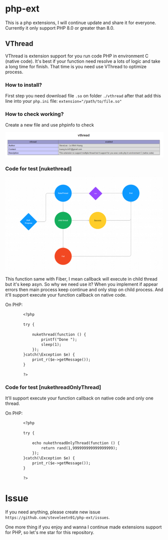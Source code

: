 # php-ext
This is a php extensions, I will continue update and share it for everyone. Currently it only support PHP 8.0 or greater than 8.0.

## VThread 

VThread is extension support for you run code PHP in environment C (native code). It's best if your function need resolve a lots of logic and take a long time for finish. That time is you need use VThread to optimize process.

### How to install? 

First step you need download file `.so` on folder `./vthread` after that add this line into your `php.ini` file: 
    `extension="/path/to/file.so"`

### How to check working? 
Create a new file and use phpinfo to check

![alt text](https://github.com/steveleetn91/php-ext/blob/dev/document/phpinfo.PNG?raw=true)


### Code for test [nukethread]

![alt text](https://github.com/steveleetn91/php-ext/blob/dev/document/vthread.PNG?raw=true)

This function same with Fiber, I mean callback will execute in child thread but it's keep asyn. So why we need use it? 
When you implement if appear errors then main process keep continue and only stop on child process. And it'll support execute
your function callback on native code.

On PHP:

```
        <?php

        try {
            
            nukethread(function () {
                printf("Done ");
                sleep(1);
            });
        }catch(\Exception $e) {
            print_r($e->getMessage());
        }

        ?>
```

### Code for test [nukethreadOnlyThread]


It'll support execute your function callback on native code and only one thread.

On PHP:

```
        <?php

        try {
            
            echo nukethreadOnlyThread(function () {
                return rand(1,999999999999999999);
            });
        }catch(\Exception $e) {
            print_r($e->getMessage());
        }

        ?>
```

# Issue 

If you need anything, please create new issue `https://github.com/steveleetn91/php-ext/issues`. 

One more thing if you enjoy and wanna I continue made extensions support for PHP, so let's me star for this repository.


